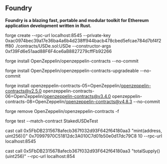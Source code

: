 ## Foundry

**Foundry is a blazing fast, portable and modular toolkit for Ethereum application development written in Rust.**


forge create --rpc-url localhost:8545 --private-key 0xac0974bec39a17e36ba4a6b4d238ff944bacb478cbed5efcae784d7bf4f2ff80 ./contracts/USDe.sol:USDe --constructor-args 0xf39Fd6e51aad88F6F4ce6aB8827279cffFb92266

forge install OpenZeppelin/openzeppelin-contracts --no-commit

forge install OpenZeppelin/openzeppelin-contracts-upgradeable --no-commit

forge install openzeppelin-contracts-05=OpenZeppelin/openzeppelin-contracts@v2.5.0 openzeppelin-contracts-06=OpenZeppelin/openzeppelin-contracts@v3.4.0 openzeppelin-contracts-08=OpenZeppelin/openzeppelin-contracts@v4.8.3 --no-commit

forge remove OpenZeppelin/openzeppelin-contracts  -f

forge test --match-contract StakedUSDeTest

cast call 0x5FbDB2315678afecb367f032d93F642f64180aa3 "mint(address, uint256)()" 0x70997970C51812dc3A010C7d01b50e0d17dc79C8 10 --rpc-url localhost:8545

cast call 0x5FbDB2315678afecb367f032d93F642f64180aa3 "totalSupply()(uint256)" --rpc-url localhost:854